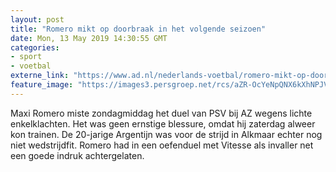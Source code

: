 ```yaml
---
layout: post
title: "Romero mikt op doorbraak in het volgende seizoen"
date: Mon, 13 May 2019 14:30:55 GMT
categories: 
- sport 
- voetbal 
externe_link: "https://www.ad.nl/nederlands-voetbal/romero-mikt-op-doorbraak-in-het-volgende-seizoen~a762f6d4/"
feature_image: "https://images3.persgroep.net/rcs/aZR-OcYeNpQNX6kXhNPJVFrLDrQ/diocontent/141324745/_fitwidth/400/?appId=21791a8992982cd8da851550a453bd7f&quality=0.7"
---
```


Maxi Romero miste zondagmiddag het duel van PSV bij AZ wegens lichte enkelklachten. Het was geen ernstige blessure, omdat hij zaterdag alweer kon trainen. De 20-jarige Argentijn was voor de strijd in Alkmaar echter nog niet wedstrijdfit. Romero had in een oefenduel met Vitesse als invaller net een goede indruk achtergelaten.
